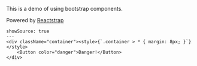 This is a demo of using bootstrap components.

Powered by [Reactstrap](https://reactstrap.github.io/)

```react
showSource: true
---
<div className="container"><style>{`.container > * { margin: 8px; }`}</style>
	<Button color="danger">Danger!</Button>
</div>
```
